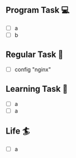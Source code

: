 

## Program Task  💻
- [ ] a
- [ ] b

## Regular Task  🤡
- [ ] config "nginx"

## Learning Task 🎯
- [ ] a
- [ ] a

## Life 🏄
- [ ] a